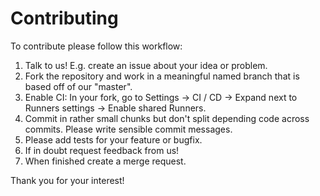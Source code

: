 Contributing
============

To contribute please follow this workflow:

1. Talk to us! E.g. create an issue about your idea or problem.
2. Fork the repository and work in a meaningful named branch that is based off of our "master".
3. Enable CI: In your fork, go to Settings -> CI / CD -> Expand next to Runners settings -> Enable shared Runners.
4. Commit in rather small chunks but don't split depending code across commits. Please write sensible commit messages.
5. Please add tests for your feature or bugfix.
6. If in doubt request feedback from us!
7. When finished create a merge request.

Thank you for your interest!
